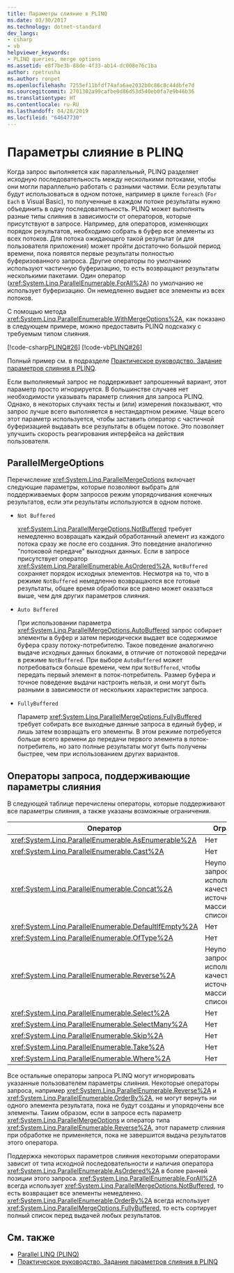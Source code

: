 ```yaml
---
title: Параметры слияние в PLINQ
ms.date: 03/30/2017
ms.technology: dotnet-standard
dev_langs:
- csharp
- vb
helpviewer_keywords:
- PLINQ queries, merge options
ms.assetid: e8f7be3b-88de-4f33-ab14-dc008e76c1ba
author: rpetrusha
ms.author: ronpet
ms.openlocfilehash: 7255ef11bfdf74afa6ae2032b0c86c8c44dbfe7d
ms.sourcegitcommit: 2701302a99cafbe0d86d53d540eb0fa7e9b46b36
ms.translationtype: HT
ms.contentlocale: ru-RU
ms.lasthandoff: 04/28/2019
ms.locfileid: "64647730"
---
```

# <a name="merge-options-in-plinq"></a>Параметры слияние в PLINQ
Когда запрос выполняется как параллельный, PLINQ разделяет исходную последовательность между несколькими потоками, чтобы они могли параллельно работать с разными частями. Если результаты будут использоваться в одном потоке, например в цикле `foreach` (`For Each` в Visual Basic), то полученные в каждом потоке результаты нужно объединить в одну последовательность. PLINQ может выполнять разные типы слияния в зависимости от операторов, которые присутствуют в запросе. Например, для операторов, изменяющих порядок результатов, необходимо собрать в буфер все элементы из всех потоков. Для потока ожидающего такой результат (и для пользователя приложения) может пройти достаточно большой период времени, пока появятся первые результаты полностью буферизованного запроса. Другие операторы по умолчанию используют частичную буферизацию, то есть возвращают результаты несколькими пакетами. Один оператор (<xref:System.Linq.ParallelEnumerable.ForAll%2A>) по умолчанию не использует буферизацию. Он немедленно выдает все элементы из всех потоков.  
  
 С помощью метода <xref:System.Linq.ParallelEnumerable.WithMergeOptions%2A>, как показано в следующем примере, можно предоставить PLINQ подсказку с требуемым типом слияния.  
  
 [!code-csharp[PLINQ#26](../../../samples/snippets/csharp/VS_Snippets_Misc/plinq/cs/plinqsamples.cs#26)]
 [!code-vb[PLINQ#26](../../../samples/snippets/visualbasic/VS_Snippets_Misc/plinq/vb/plinq2_vb.vb#26)]  
  
 Полный пример см. в подразделе [Практическое руководство. Задание параметров слияния в PLINQ](../../../docs/standard/parallel-programming/how-to-specify-merge-options-in-plinq.md).  
  
 Если выполняемый запрос не поддерживает запрошенный вариант, этот параметр просто игнорируется. В большинстве случаев нет необходимости указывать параметр слияния для запроса PLINQ. Однако, в некоторых случаях тесты и (или) измерения показывают, что запрос лучше всего выполняется в нестандартном режиме. Чаще всего этот параметр используется, чтобы заставить оператор с частичной буферизацией выдавать все результаты в общем потоке. Это позволяет улучшить скорость реагирования интерфейса на действия пользователя.  
  
## <a name="parallelmergeoptions"></a>ParallelMergeOptions  
 Перечисление <xref:System.Linq.ParallelMergeOptions> включает следующие параметры, которые позволяют выбрать для поддерживаемых форм запросов режим упорядочивания конечных результатов, если эти результаты используются в одном потоке.  
  
- `Not Buffered`  
  
     <xref:System.Linq.ParallelMergeOptions.NotBuffered> требует немедленно возвращать каждый обработанный элемент из каждого потока сразу же после его создания. Это поведение аналогично "потоковой передаче" выходных данных. Если в запросе присутствует оператор <xref:System.Linq.ParallelEnumerable.AsOrdered%2A>, `NotBuffered` сохраняет порядок исходных элементов. Несмотря на то, что в режиме `NotBuffered` немедленно возвращаются все готовые результаты, общее время обработки все равно может оказаться выше, чем для других параметров слияния.  
  
- `Auto Buffered`  
  
     При использовании параметра <xref:System.Linq.ParallelMergeOptions.AutoBuffered> запрос собирает элементы в буфер и затем периодически выдает все содержимое буфера сразу потоку-потребителю. Такое поведение аналогично выдаче исходных данных блоками, в отличие от потоковой передачи в режиме `NotBuffered`. При выборе `AutoBuffered` может потребоваться больше времени, чем при `NotBuffered`, чтобы передать первый элемент в поток-потребитель. Размер буфера и точное поведение выдачи настроить нельзя, и они могут быть разными в зависимости от нескольких характеристик запроса.  
  
- `FullyBuffered`  
  
     Параметр <xref:System.Linq.ParallelMergeOptions.FullyBuffered> требует собирать все выходные данные запроса в единый буфер, и лишь затем возвращать его элементы. В этом режиме потребуется больше всего времени до передачи первого элемента в поток-потребитель, но зато полные результаты могут быть получены быстрее, чем при использованием других вариантов.  
  
## <a name="query-operators-that-support-merge-options"></a>Операторы запроса, поддерживающие параметры слияния  
 В следующей таблице перечислены операторы, которые поддерживают все параметры слияния, а также указаны возможные ограничения.  
  
|Оператор|Ограничения|  
|--------------|------------------|  
|<xref:System.Linq.ParallelEnumerable.AsEnumerable%2A>|Нет|  
|<xref:System.Linq.ParallelEnumerable.Cast%2A>|Нет|  
|<xref:System.Linq.ParallelEnumerable.Concat%2A>|Неупорядоченные запросы, использующие в качестве источника только массив или список.|  
|<xref:System.Linq.ParallelEnumerable.DefaultIfEmpty%2A>|Нет|  
|<xref:System.Linq.ParallelEnumerable.OfType%2A>|Нет|  
|<xref:System.Linq.ParallelEnumerable.Reverse%2A>|Неупорядоченные запросы, использующие в качестве источника только массив или список.|  
|<xref:System.Linq.ParallelEnumerable.Select%2A>|Нет|  
|<xref:System.Linq.ParallelEnumerable.SelectMany%2A>|Нет|  
|<xref:System.Linq.ParallelEnumerable.Skip%2A>|Нет|  
|<xref:System.Linq.ParallelEnumerable.Take%2A>|Нет|  
|<xref:System.Linq.ParallelEnumerable.Where%2A>|Нет|  
  
 Все остальные операторы запроса PLINQ могут игнорировать указанные пользователем параметры слияния. Некоторые операторы запроса, например <xref:System.Linq.ParallelEnumerable.Reverse%2A> и <xref:System.Linq.ParallelEnumerable.OrderBy%2A>, не могут вернуть ни одного элемента результата, пока не будут созданы и упорядочены все элементы. Таким образом, если в запросе есть параметр <xref:System.Linq.ParallelMergeOptions> и оператор типа <xref:System.Linq.ParallelEnumerable.Reverse%2A>, этот параметр слияния при обработке не применяется, пока не завершится выдача результатов этого оператора.  
  
 Поддержка некоторых параметров слияния некоторыми операторами зависит от типа исходной последовательности и наличия оператора <xref:System.Linq.ParallelEnumerable.AsOrdered%2A> в более ранней позиции этого запроса. <xref:System.Linq.ParallelEnumerable.ForAll%2A> всегда использует <xref:System.Linq.ParallelMergeOptions.NotBuffered>, то есть возвращает все элементы немедленно. <xref:System.Linq.ParallelEnumerable.OrderBy%2A> всегда использует <xref:System.Linq.ParallelMergeOptions.FullyBuffered>, то есть сортирует полный список перед выдачей любых результатов.  
  
## <a name="see-also"></a>См. также

- [Parallel LINQ (PLINQ)](../../../docs/standard/parallel-programming/parallel-linq-plinq.md)
- [Практическое руководство. Задание параметров слияния в PLINQ](../../../docs/standard/parallel-programming/how-to-specify-merge-options-in-plinq.md)
